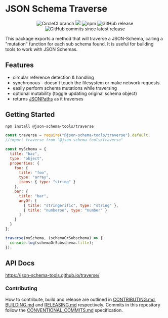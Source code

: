 # JSON Schema Traverse

<center>
  <span>
    <img alt="CircleCI branch" src="https://img.shields.io/circleci/project/github/json-schema-tools/traverse/master.svg">
    <img src="https://codecov.io/gh/json-schema-tools/traverse/branch/master/graph/badge.svg" />
    <img alt="npm" src="https://img.shields.io/npm/dt/@json-schema-tools/traverse.svg" />
    <img alt="GitHub release" src="https://img.shields.io/github/release/json-schema-tools/traverse.svg" />
    <img alt="GitHub commits since latest release" src="https://img.shields.io/github/commits-since/json-schema-tools/traverse/latest.svg" />
  </span>
</center>

This package exports a method that will traverse a JSON-Schema, calling a "mutation" function for each sub schema found. It is useful for building tools to work with JSON Schemas.

## Features

 - circular reference detection & handling
 - synchronous - doesn't touch the filesystem or make network requests.
 - easily perform schema mutations while traversing
 - optional mutability (toggle updating original schema object)
 - returns [JSONPaths](https://www.ietf.org/archive/id/draft-goessner-dispatch-jsonpath-00.html) as it traverses

## Getting Started

```sh
npm install @json-schema-tools/traverse
```

```js
const traverse = require("@json-schema-tools/traverse").default;
//import traverse from "@json-schema-tools/traverse"

const mySchema = {
  title: "baz",
  type: "object",
  properties: {
    foo: {
      title: "foo",
      type: "array",
      items: { type: "string" }
    },
    bar: {
      title: "bar",
      anyOf: [
        { title: "stringerific", type: "string" },
        { title: "numberoo", type: "number" }
      ]
    }
  }
};

traverse(mySchema, (schemaOrSubschema) => {
  console.log(schemaOrSubschema.title);
});
```

## API Docs

https://json-schema-tools.github.io/traverse/

### Contributing

How to contribute, build and release are outlined in [CONTRIBUTING.md](CONTRIBUTING.md), [BUILDING.md](BUILDING.md) and [RELEASING.md](RELEASING.md) respectively. Commits in this repository follow the [CONVENTIONAL_COMMITS.md](CONVENTIONAL_COMMITS.md) specification.
